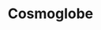 ---
layout: page
title: Cosmoglobe
description: Cosmoglobe is a collaboration between individual scientists aiming to understand the microwave sky, working together within an Open Science framework
img: 
redirect: https://www.cosmoglobe.uio.no/
importance: 2
category: work
---
